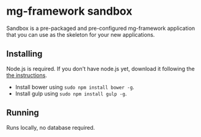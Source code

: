 # mg-framework sandbox

Sandbox is a pre-packaged and pre-configured mg-framework application
that you can use as the skeleton for your new applications.

## Installing
Node.js is required.  If you don't have node.js yet, download it following the [the instructions](http://nodejs.org/).
* Install bower using ```sudo npm install bower -g```.
* Install gulp using ```sudo npm install gulp -g```.

## Running
Runs locally, no database required.